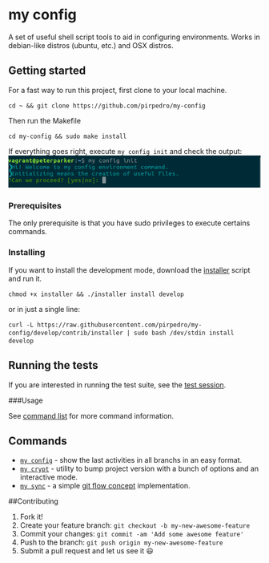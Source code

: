 # my config

A set of useful shell script tools to aid in configuring environments.
Works in debian-like distros (ubuntu, etc.) and OSX distros.

## Getting started

For a fast way to run this project, first clone to your local machine.
```
cd ~ && git clone https://github.com/pirpedro/my-config
```

Then run the Makefile
```
cd my-config && sudo make install
```
If everything goes right, execute `my config init` and check the output:
![my config init](docs/images/my_config_init.png)

### Prerequisites

The only prerequisite is that you have sudo privileges to execute certains commands.

### Installing

If you want to install the development mode, download the [installer](https://raw.githubusercontent.com/pirpedro/my-config/develop/contrib/installer) script and run it.
```
chmod +x installer && ./installer install develop
```
or in just a single line:
```
curl -L https://raw.githubusercontent.com/pirpedro/my-config/develop/contrib/installer | sudo bash /dev/stdin install develop
```

## Running the tests

If you are interested in running the test suite, see the [test session](docs/tests.cmd).

###Usage

See [command list](docs/commands.md) for more command information.





## Commands
- [`my config`](docs/config.md) - show the last activities in all branchs in an easy format.
- [`my crypt`](docs/crypt.md) - utility to bump project version with a bunch of options and an interactive mode.
- [`my sync`](docs/sync.md) - a simple [git flow concept](http://nvie.com/posts/a-successful-git-branching-model/) implementation.


##Contributing
1. Fork it!
2. Create your feature branch: `git checkout -b my-new-awesome-feature`
3. Commit your changes: `git commit -am 'Add some awesome feature'`
4. Push to the branch: `git push origin my-new-awesome-feature`
5. Submit a pull request and let us see it :smiley:
